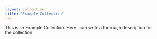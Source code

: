 ```yaml
---
layout: collection
title: "Example-Collection"
---
```


This is an Example Collection. Here I can write a thorough description for the collection.